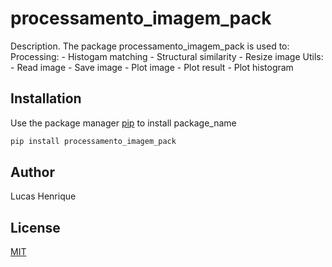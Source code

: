 # processamento_imagem_pack

Description. 
The package processamento_imagem_pack is used to:
	Processing:
		- Histogam matching
		- Structural similarity
		- Resize image 
	Utils:
		- Read image
		- Save image
		- Plot image
		- Plot result
		- Plot histogram

## Installation

Use the package manager [pip](https://pip.pypa.io/en/stable/) to install package_name

```bash
pip install processamento_imagem_pack
```

## Author
Lucas Henrique

## License
[MIT](https://choosealicense.com/licenses/mit/)